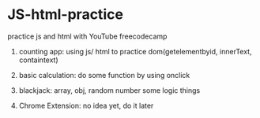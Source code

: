 # JS-html-practice
practice js and html with YouTube freecodecamp

1. counting app: 
using js/ html to practice dom(getelementbyid, innerText, containtext)

2. basic calculation: 
do some function by using onclick

3. blackjack: array, obj, random number some logic things

4. Chrome Extension: no idea yet, do it later
